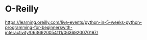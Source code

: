 # O-Reilly

https://learning.oreilly.com/live-events/python-in-5-weeks-python-programming-for-beginnerswith-interactivity/0636920054111/0636920070197/

